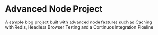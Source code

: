 # Advanced Node Project
A sample blog project built with advanced node features such as Caching with Redis, Headless Browser Testing and a Continuos Integration Pioeline
